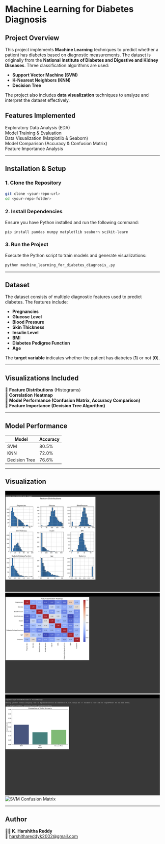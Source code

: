 # Machine Learning for Diabetes Diagnosis

## Project Overview
This project implements **Machine Learning** techniques to predict whether a patient has diabetes based on diagnostic measurements. The dataset is originally from the **National Institute of Diabetes and Digestive and Kidney Diseases**. Three classification algorithms are used:

- **Support Vector Machine (SVM)**
- **K-Nearest Neighbors (KNN)**
- **Decision Tree**

The project also includes **data visualization** techniques to analyze and interpret the dataset effectively.

## Features Implemented
Exploratory Data Analysis (EDA)  
Model Training & Evaluation  
Data Visualization (Matplotlib & Seaborn)  
Model Comparison (Accuracy & Confusion Matrix)  
Feature Importance Analysis  

---

## Installation & Setup

### 1. Clone the Repository
```sh
git clone <your-repo-url>
cd <your-repo-folder>
```

### 2. Install Dependencies
Ensure you have Python installed and run the following command:
```sh
pip install pandas numpy matplotlib seaborn scikit-learn
```

### 3. Run the Project
Execute the Python script to train models and generate visualizations:
```sh
python machine_learning_for_diabetes_diagnosis_.py
```

---

## Dataset
The dataset consists of multiple diagnostic features used to predict diabetes. The features include:
- **Pregnancies**
- **Glucose Level**
- **Blood Pressure**
- **Skin Thickness**
- **Insulin Level**
- **BMI**
- **Diabetes Pedigree Function**
- **Age**

The **target variable** indicates whether the patient has diabetes (**1**) or not (**0**).

---

## Visualizations Included
🔹 **Feature Distributions** (Histograms)  
🔹 **Correlation Heatmap**  
🔹 **Model Performance (Confusion Matrix, Accuracy Comparison)**  
🔹 **Feature Importance (Decision Tree Algorithm)**  

---

## Model Performance
| Model | Accuracy |
|--------|----------|
| SVM | 80.5% |
| KNN | 72.0% |
| Decision Tree | 76.6% |

---
## Visualization
![EDA](EDA.jpg)
![C_HEATMAP](Correlation_Heatmap.png)
![Comparison Bar Graph](Comparison_bargraph.png)
![SVM Confusion Matrix](SVM_Confusion_matrix.png)

---

## Author
👩‍💻 **K. Harshitha Reddy**  
📧 harshithareddyk2002@gmail.com  
  



